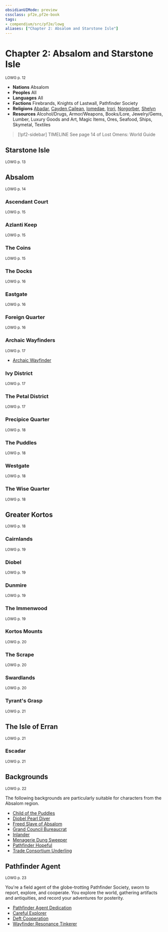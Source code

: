 ```yaml
---
obsidianUIMode: preview
cssclass: pf2e,pf2e-book
tags:
- compendium/src/pf2e/lowg
aliases: ["Chapter 2: Absalom and Starstone Isle"]
---
```

# Chapter 2: Absalom and Starstone Isle
<sup>LOWG p. 12</sup>

- **Nations** Absalom
- **Peoples** All
- **Languages** All
- **Factions** Firebrands, Knights of Lastwall, Pathfinder Society
- **Religions** [Abadar](../../Compendium/setting/deities/abadar.md), [Cayden Cailean](../../Compendium/setting/deities/cayden-cailean.md), [Iomedae](../../Compendium/setting/deities/iomedae.md), [Irori](../../Compendium/setting/deities/irori.md), [Norgorber](../../Compendium/setting/deities/norgorber.md), [Shelyn](../../Compendium/setting/deities/shelyn.md)
- **Resources** Alcohol/Drugs, Armor/Weapons, Books/Lore, Jewelry/Gems, Lumber, Luxury Goods and Art, Magic Items, Ores, Seafood, Ships, Skymetal, Textiles

> [!pf2-sidebar] TIMELINE
> See page 14 of Lost Omens: World Guide

## Starstone Isle
<sup>LOWG p. 13</sup>

## Absalom
<sup>LOWG p. 14</sup>

### Ascendant Court
<sup>LOWG p. 15</sup>

### Azlanti Keep
<sup>LOWG p. 15</sup>

### The Coins
<sup>LOWG p. 15</sup>

### The Docks
<sup>LOWG p. 16</sup>

### Eastgate
<sup>LOWG p. 16</sup>

### Foreign Quarter
<sup>LOWG p. 16</sup>

### Archaic Wayfinders
<sup>LOWG p. 17</sup>

- [Archaic Wayfinder](../../Compendium/equipment/items/archaic-wayfinder-lowg.md)

### Ivy District
<sup>LOWG p. 17</sup>

### The Petal District
<sup>LOWG p. 17</sup>

### Precipice Quarter
<sup>LOWG p. 18</sup>

### The Puddles
<sup>LOWG p. 18</sup>

### Westgate
<sup>LOWG p. 18</sup>

### The Wise Quarter
<sup>LOWG p. 18</sup>

## Greater Kortos
<sup>LOWG p. 18</sup>

### Cairnlands
<sup>LOWG p. 19</sup>

### Diobel
<sup>LOWG p. 19</sup>

### Dunmire
<sup>LOWG p. 19</sup>

### The Immenwood
<sup>LOWG p. 19</sup>

### Kortos Mounts
<sup>LOWG p. 20</sup>

### The Scrape
<sup>LOWG p. 20</sup>

### Swardlands
<sup>LOWG p. 20</sup>

### Tyrant's Grasp
<sup>LOWG p. 21</sup>

## The Isle of Erran
<sup>LOWG p. 21</sup>

### Escadar
<sup>LOWG p. 21</sup>

## Backgrounds
<sup>LOWG p. 22</sup>

The following backgrounds are particularly suitable for characters from the Absalom region.

- [Child of the Puddles](../../Compendium/character/backgrounds/child-of-the-puddles-lowg.md)
- [Diobel Pearl Diver](../../Compendium/character/backgrounds/diobel-pearl-diver-lowg.md)
- [Freed Slave of Absalom](../../Compendium/character/backgrounds/freed-slave-of-absalom-lowg.md)
- [Grand Council Bureaucrat](../../Compendium/character/backgrounds/grand-council-bureaucrat-lowg.md)
- [Inlander](../../Compendium/character/backgrounds/inlander-lowg.md)
- [Menagerie Dung Sweeper](../../Compendium/character/backgrounds/menagerie-dung-sweeper-lowg.md)
- [Pathfinder Hopeful](../../Compendium/character/backgrounds/pathfinder-hopeful-lowg.md)
- [Trade Consortium Underling](../../Compendium/character/backgrounds/trade-consortium-underling-lowg.md)

## Pathfinder Agent
<sup>LOWG p. 23</sup>

You're a field agent of the globe-trotting Pathfinder Society, sworn to report, explore, and cooperate. You explore the world, gathering artifacts and antiquities, and record your adventures for posterity.

- [Pathfinder Agent Dedication](../../Compendium/feats/pathfinder-agent-dedication-lowg.md)
- [Careful Explorer](../../Compendium/feats/careful-explorer-lowg.md)
- [Deft Cooperation](../../Compendium/feats/deft-cooperation-lowg.md)
- [Wayfinder Resonance Tinkerer](../../Compendium/feats/wayfinder-resonance-tinkerer-lowg.md)